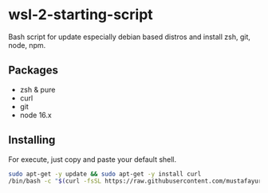 # wsl-2-starting-script
Bash script for update especially debian based distros and install zsh, git, node, npm.

## Packages
- zsh & pure
- curl
- git
- node 16.x

## Installing
For execute, just copy and paste your default shell.
```bash
sudo apt-get -y update && sudo apt-get -y install curl 
/bin/bash -c "$(curl -fsSL https://raw.githubusercontent.com/mustafayurdakul/wsl-2-starting-script/main/default.sh)"
```
